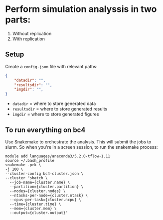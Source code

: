# Perform simulation analyssis in two parts:

1. Without replication
2. With replication

## Setup

Create a `config.json` file with relevant paths:

```json
{
    "datadir": "",
    "resultsdir": "",
    "imgdir": "",
}
```

* `datadir` = where to store generated data
* `resultsdir` = where to store generated results
* `imgdir` = where to store generated figures

## To run everything on bc4

Use Snakemake to orchestrate the analysis. This will submit the jobs to slurm. 
So when you're in a screen session, to run the snakemake process:

```
module add languages/anaconda3/5.2.0-tflow-1.11
source ~/.bash_profile
snakemake -prk \
-j 100 \
--cluster-config bc4-cluster.json \
--cluster "sbatch \
  --job-name={cluster.name} \
  --partition={cluster.partition} \
  --nodes={cluster.nodes} \
  --ntasks-per-node={cluster.ntask} \
  --cpus-per-task={cluster.ncpu} \
  --time={cluster.time} \
  --mem={cluster.mem} \
  --output={cluster.output}"
```

